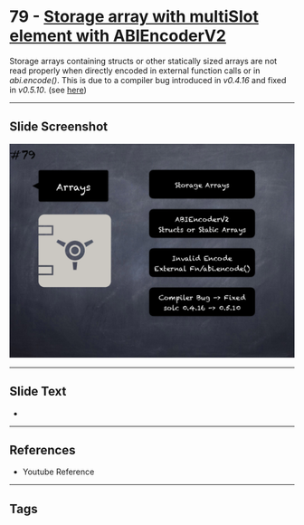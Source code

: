 # 79 - [Storage array with multiSlot element with ABIEncoderV2](Storage%20array%20with%20multiSlot%20element%20with%20ABIEncoderV2.md)
Storage arrays containing structs or other statically sized arrays are not read properly when directly encoded in external function calls or in _abi.encode()_. This is due to a compiler bug introduced in _v0.4.16_ and fixed in _v0.5.10_. (see [here](https://docs.soliditylang.org/en/v0.8.9/bugs.html))

___
## Slide Screenshot
![079.png](../images/pitfalls_and_best_practices101/079.png)
___
## Slide Text
- 
___
## References
- Youtube Reference
___
## Tags